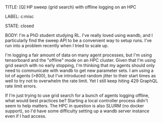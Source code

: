 TITLE:
[Q] HP sweep (grid search) with offline logging on an HPC

LABEL:
c:misc

STATE:
closed

BODY:
I'm a PhD student studying RL. I've really loved using wandb, and I particularly find the sweep API to be a convenient way to setup runs. I've run into a problem recently when I tried to scale up.

I'm logging a fair amount of data on many agent processes, but I'm using tensorboard and the "offline" mode on an HPC cluster. Given that I'm using grid search with no early stopping, I'm thinking that my agents should only need to communicate with wandb to get new parameter sets. I am using a lot of agents (>800), but I've introduced random jitter to their start times as well to try not to overwhelm the rate limit. Yet I still keep hiting 429 GraphQL rate limit errors.

If I'm just trying to use grid search for a bunch of agents logging offline, what would best practices be? Starting a local controller process didn't seem to help matters. The HPC in question is also SLURM (no docker support), so I'd have some difficulty setting up a wandb server instance even if I had access.

